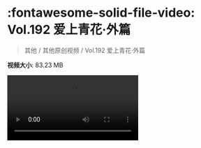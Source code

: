 # :fontawesome-solid-file-video: Vol.192 爱上青花·外篇

> 其他 / 其他原创视频 / Vol.192 爱上青花·外篇

**视频大小**: 83.23 MB

<div class="video"><video src="https://file.hsyhx.top/archive/混乱博物馆/Vol/192.mp4" controls preload>🤔 您的浏览器不支持 video 标签</ video></div>